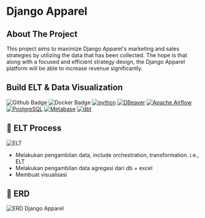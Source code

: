 # Django Apparel

<!-- ABOUT THE PROJECT -->
## About The Project
This project aims to maximize Django Apparel's marketing and sales strategies by utilizing the data that has been collected. The hope is that along with a focused and efficient strategy design, the Django Apparel platform will be able to increase revenue significantly.

## Build ELT & Data Visualization
![Github Badge](https://img.shields.io/badge/Github-black?logo=github)
![Docker Badge](https://img.shields.io/badge/Docker-2496ED?logo=docker&logoColor=fff&style=flat-square)
[![python](https://img.shields.io/badge/Python-3.9-3776AB.svg?style=flat&logo=python&logoColor=white)](https://www.python.org)
[![DBeaver](https://img.shields.io/badge/DBeaver-Database%20Tool-blue?logo=dbeaver&style=flat)](https://dbeaver.io/)
[![Apache Airflow](https://img.shields.io/badge/Apache%20Airflow-Workflow%20Automation-orange?logo=apache-airflow&style=flat)](https://airflow.apache.org/)
[![PostgreSQL](https://img.shields.io/badge/PostgreSQL-Relational%20Database-blue?logo=postgresql&style=flat)](https://www.postgresql.org/)
[![Metabase](https://img.shields.io/badge/Metabase-Business%20Intelligence-brightgreen?logo=metabase&style=flat)](https://www.metabase.com/)
[![dbt](https://img.shields.io/badge/dbt-Data%20Build%20Tool-blue?logo=dbt&style=flat)](https://www.getdbt.com/)



## 🚀 ELT Process
![ELT](https://github.com/hi-specs/BE-hi-SPEC/assets/73748420/e1769dd4-464b-4d56-9de3-1a65b598b495)
- Melakukan pengambilan data, include orchestration, transformation. i.e., ELT 
- Melakukan pengambilan data agregasi dari db + excel  
- Membuat visualisasi


## 📍 ERD
![ERD Django Apparel](https://github.com/hi-specs/BE-hi-SPEC/assets/73748420/7cc2e299-7872-4cfd-ac71-f22280c19cee)
